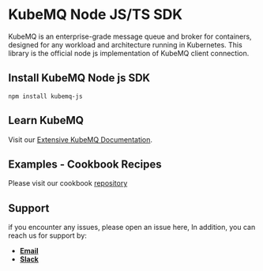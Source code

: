# KubeMQ Node JS/TS SDK

KubeMQ is an enterprise-grade message queue and broker for containers, designed for any workload and architecture running in Kubernetes.
This library is the official node js implementation of KubeMQ client connection.

## Install KubeMQ Node js SDK

```
npm install kubemq-js
```

## Learn KubeMQ
Visit our [Extensive KubeMQ Documentation](https://docs.kubemq.io/).

## Examples - Cookbook Recipes
Please visit our cookbook [repository](https://github.com/kubemq-io/node-sdk-cookbook)


## Support
if you encounter any issues, please open an issue here,
In addition, you can reach us for support by:
- [**Email**](mailto://support@kubemq.io)
- [**Slack**](https://join.slack.com/t/kubemq/shared_invite/enQtNDk3NjE1Mjg1MDMwLThjMGFmYjU1NTVhZWRjZTRjYTIxM2E5MjA5ZDFkMWUyODI3YTlkOWY2MmYzNGIwZjY3OThlMzYxYjYwMTVmYWM)
